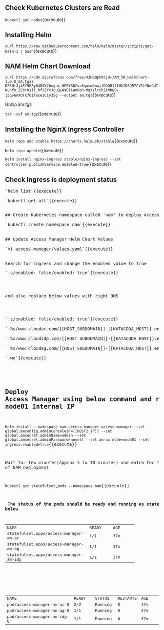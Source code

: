 <br>

## Check Kubernetes Clusters are Read

`kubectl get nodes`{{execute}}

## Installing Helm
	
 `curl https://raw.githubusercontent.com/helm/helm/master/scripts/get-helm-3 | bash`{{execute}}
	
## NAM Helm Chart Download
	
`curl https://cdn.microfocus.com/free/43HQQphN3jU~/AM_50_HelmChart-1.0.0_EA.tgz?DZ5NrJj4EY9E8y64D9Y7bmgux_0F9Y8D2vc6qasm2mwjfDOQB1lIHhID6QR7CVS1YNdGdIKLnfH_ZSbYn1ii_RfJZYxJcuQLAsC1iWmOoR-MgXzlrGhZXmbQO-13qvGAXOTK761TucezCiy3Sg --output am.tgz`{{execute}}
	
Unzip am.tgz

`tar -xvf am.tgz`{{execute}}
		 

## Installing the NginX Ingress Controller


`helm repo add stable https://charts.helm.sh/stable`{{execute}}

`helm repo update`{{execute}}

`helm install nginx-ingress stable/nginx-ingress --set controller.publishService.enabled=true`{{execute}}


## Check Ingress is deployment status

<pre>
`helm list`{{execute}}

`kubectl get all`{{execute}}
<pre>

## Create Kubernetes namespace called 'nam' to deploy Access Manager components
	
`kubectl create namespace nam`{{execute}}


## Update Access Manager Helm Chart Values

`vi access-manager/values.yaml`{{execute}}


Search for ingress and change the enabled value to true 
<pre>
`:s/enabled: false/enabled: true`{{execute}}
</pre>


and also replace below values with right DNS
<pre>

`:s/enabled: false/enabled: true`{{execute}}

`:%s/www.cloudac.com/[[HOST_SUBDOMAIN]]-[[KATACODA_HOST]].environments.katacoda.com`{{execute}}

`:%s/www.cloudidp.com/[[HOST_SUBDOMAIN]]-[[KATACODA_HOST]].environments.katacoda.com`{{execute}}

`:%s/www.cloudag.com/[[HOST_SUBDOMAIN]]-[[KATACODA_HOST]].environments.katacoda.com`{{execute}}

`:wq`{{execute}}

</pre>
	
## Deploy Access Manager using below command and replace the IP address with node01 Internal IP

`helm install --namespace nam access-manager access-manager --set global.amconfig.adminConsoleIP=[[HOST2_IP]] --set global.amsecret.adminName=admin --set global.amsecret.adminPassword=novell --set am-ac.node=node01 --set ingress.enabled=true`{{execute}}


Wait for few minutes(Approx 5 to 10 minutes) and watch for the status of NAM deployment

`kubectl get statefulset,pods --namespace nam`{{execute}}

<b> The status of the pods should be ready and running as stated below </b>


<table width="385">
<tbody>
<tr>
<td width="257">NAME</td>
<td width="64">READY</td>
<td width="64">AGE</td>
</tr>
<tr>
<td>statefulset.apps/access-manager-am-ac</td>
<td>1/1</td>
<td>37m</td>
</tr>
<tr>
<td>statefulset.apps/access-manager-am-ag</td>
<td>1/1</td>
<td>37m</td>
</tr>
<tr>
<td>statefulset.apps/access-manager-am-idp</td>
<td>1/1</td>
<td>37m</td>
</tr>
</tbody>
</table>

<br>

<table width="513">
<tbody>
<tr>
<td width="257">NAME</td>
<td width="64">READY</td>
<td width="64">STATUS</td>
<td width="64">RESTARTS</td>
<td width="64">AGE</td>
</tr>
<tr>
<td>pod/access-manager-am-ac-0</td>
<td>2/2</td>
<td>Running</td>
<td>0</td>
<td>37m</td>
</tr>
<tr>
<td>pod/access-manager-am-ag-0</td>
<td>1/1</td>
<td>Running</td>
<td>0</td>
<td>37m</td>
</tr>
<tr>
<td>pod/access-manager-am-idp-0</td>
<td>1/1</td>
<td>Running</td>
<td>0</td>
<td>37m</td>
</tr>
</tbody>
</table>



